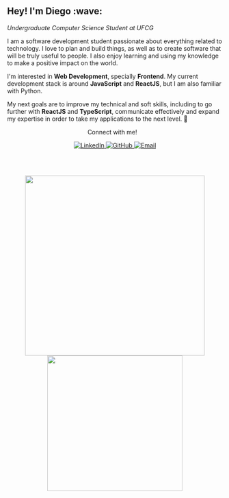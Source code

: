 <h2>
  Hey! I'm Diego :wave:
</h2>

*Undergraduate Computer Science Student at UFCG*

I am a software development student passionate about everything related to technology.
I love to plan and build things, as well as to create software that will be truly useful to people. I also enjoy learning and using my knowledge to make a positive impact on the world.

I'm interested in **Web Development**, specially **Frontend**. My current development stack is around **JavaScript** and **ReactJS**, but I am also familiar with Python.

My next goals are to improve my technical and soft skills, including to go further with **ReactJS** and **TypeScript**, communicate effectively and expand my expertise in order to take my applications to the next level. 🚀

<p align="center">Connect with me!&nbsp;&nbsp;&nbsp;</p>
<p align="center">
  <a href="http://linkedin.com/in/diego-aquino">
    <img
      alt="LinkedIn"
      src="https://img.shields.io/static/v1?label=&message=LinkedIn&color=2867B2&style=plastic-square&logo=linkedin"
    >
  </a>
  <a href="https://github.com/diego-aquino">
    <img
      alt="GitHub"
      src="https://img.shields.io/static/v1?label=&message=GitHub&color=24292e&style=plastic-square&logo=github"
    >
  </a>
  <a href="mailto:diegocruzdeaquino@gmail.com">
    <img alt="Email" src="https://img.shields.io/badge/-Email-d14836?style=plastic-square&logo=gmail&logoColor=white">
  </a>
</p>

<br>
<br>

<p align="center">
  <a href="https://github.com/diego-aquino">
    <img
      align="center"
      src="https://github-readme-stats.vercel.app/api?username=diego-aquino&show_icons=true&theme=react&count_private=true&hide=stars,issues&bg_color=15,20232a,00323f"
      width="420"
    />
  </a>
  <a href="https://github.com/diego-aquino">
    <img
      align="center"
      src="https://github-readme-stats.vercel.app/api/top-langs/?username=diego-aquino&layout=compact&theme=react&bg_color=15,20232a,003e4f&hide=python"
      width="316.5"
    />
  </a>
</p>
